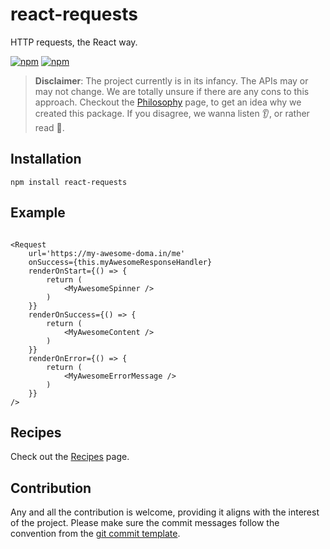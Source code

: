 # react-requests

HTTP requests, the React way. 


[![npm](https://img.shields.io/npm/v/react-requests.svg)](https://www.npmjs.com/package/react-requests)
[![npm](https://img.shields.io/npm/dt/react-requests.svg)](https://www.npmjs.com/package/react-requests)


> __Disclaimer__: The project currently is in its infancy. The APIs may or may not change. 
> We are totally unsure if there are any cons to this approach. 
> Checkout the [Philosophy] page, to get an idea why we created this package.
> If you disagree, we wanna listen :ear:, or rather read :book:.  

## Installation

```
npm install react-requests
```

## Example

```

<Request
    url='https://my-awesome-doma.in/me'
    onSuccess={this.myAwesomeResponseHandler}
    renderOnStart={() => {
        return (
            <MyAwesomeSpinner />
        )
    }}
    renderOnSuccess={() => {
        return (
            <MyAwesomeContent />
        )
    }}
    renderOnError={() => {
        return (
            <MyAwesomeErrorMessage />
        )
    }}
/>
```


## Recipes

Check out the [Recipes] page.


## Contribution

Any and all the contribution is welcome, providing it aligns with the interest of the project. 
Please make sure the commit messages follow the convention from the [git commit template][template].


[Recipes]: https://www.npmjs.com/package/react-requests
[Philosophy]: https://www.npmjs.com/package/react-requests
[template]: https://github.com/ankitpopli1891/react-requests/blob/master/.gitmessage

